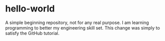 # hello-world
A simple beginning repository, not for any real purpose.
I am learning programming to better my engineering skill set.
This change was simply to satisfy the GitHub tutorial.
